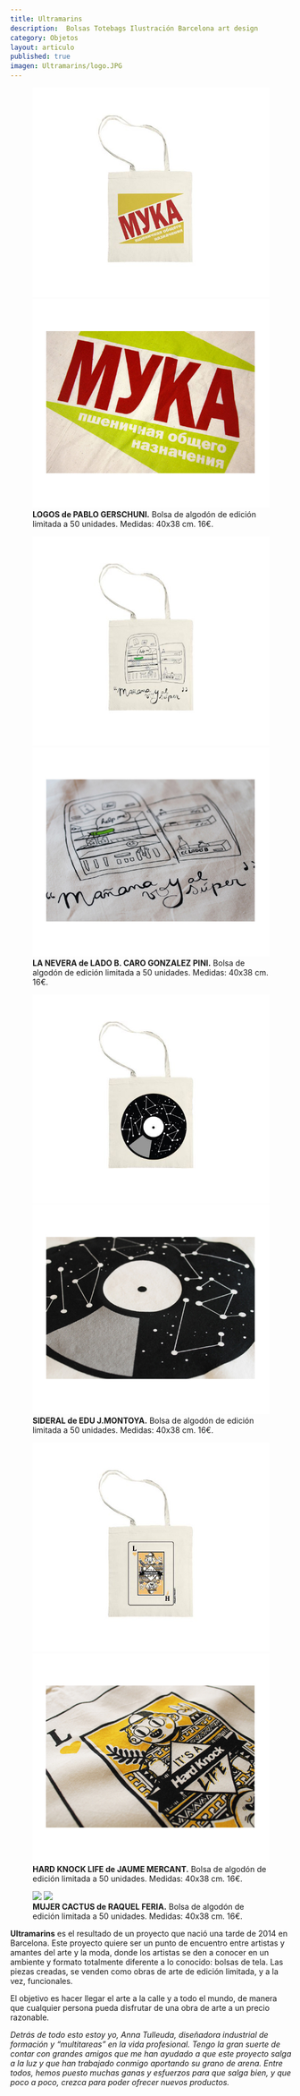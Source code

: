 ```yaml
---
title: Ultramarins
description:  Bolsas Totebags Ilustración Barcelona art design 
category: Objetos
layout: articulo
published: true
imagen: Ultramarins/logo.JPG
---
```


<figure class="half">
	<a href="/images/Ultramarins/LOGOS.jpg"><img src="/images/Ultramarins/LOGOS.jpg" alt="Totebags Lado B Ilustración diseño Barcelona "></a>
	<a href="/images/Ultramarins/2-Bossa-Detall-Pablo.jpg"><img src="/images/Ultramarins/2-Bossa-Detall-Pablo.jpg" alt="Totebags Pablo Gerschuni Ilustración diseño Barcelona"></a>
<figcaption><b> LOGOS  de PABLO GERSCHUNI.</b>
Bolsa de algodón de edición limitada a 50 unidades. Medidas: 40x38 cm. 16€.</figcaption>
</figure>


<figure class="half">
	<a href="/images/Ultramarins/LADOB.jpg"><img src="/images/Ultramarins/LADOB.jpg" alt="Totebags Lado B Ilustración diseño Barcelona"></a>
	<a href="/images/Ultramarins/1-Bossa-Caro.jpg"><img src="/images/Ultramarins/1-Bossa-Caro.jpg" alt="Totebags Lado B Ilustración diseño Barcelona"></a>
<figcaption><b>LA NEVERA de LADO B. CARO GONZALEZ PINI.</b>
Bolsa de algodón de edición limitada a 50 unidades. Medidas: 40x38 cm. 16€.</figcaption>
</figure>


<figure class="half">
	<a href="/images/Ultramarins/SIDERAL.jpg"><img src="/images/Ultramarins/SIDERAL.jpg" alt="Totebags Edu J. Montoya Ilustración diseño Barcelona"></a>
	<a href="/images/Ultramarins/Bossa-Detall-2-Edu.jpg"><img src="/images/Ultramarins/Bossa-Detall-2-Edu.jpg" alt="Totebags Edu J. Montoya Ilustración diseño Barcelona"></a>
<figcaption><b>SIDERAL de EDU J.MONTOYA.</b>
Bolsa de algodón de edición limitada a 50 unidades. Medidas: 40x38 cm. 16€.</figcaption>
</figure>


<figure class="half">
	<a href="/images/Ultramarins/Polak.jpg"><img src="/images/Ultramarins/Polak.jpg" alt="Totebags Lado B Ilustración diseño Barcelona "></a>
	<a href="/images/Ultramarins/2-Bossa-Detall-Jaume.jpg"><img src="/images/Ultramarins/2-Bossa-Detall-Jaume.jpg" alt="Totebags Jaume Mercant Ilustración diseño Barcelona"></a>
<figcaption><b> HARD KNOCK LIFE de JAUME MERCANT.</b>
Bolsa de algodón de edición limitada a 50 unidades. Medidas: 40x38 cm. 16€.</figcaption>
</figure>


<figure class="half">
	<a href="http://img248.imagevenue.com/img.php?image=307539359_CACTUS_122_205lo.jpg"><img src="http://img248.imagevenue.com/loc205/th_307539359_CACTUS_122_205lo.jpg"></a>
	<a href="http://img169.imagevenue.com/img.php?image=307724643_CACTUS2_122_659lo.jpg"><img src="http://img169.imagevenue.com/loc659/th_307724643_CACTUS2_122_659lo.jpg"></a>
<figcaption><b>MUJER CACTUS de RAQUEL FERIA.</b>
Bolsa de algodón de edición limitada a 50 unidades. Medidas: 40x38 cm. 16€.</figcaption>
</figure>


**Ultramarins** es el resultado de un proyecto que nació una tarde de 2014 en Barcelona. Este proyecto quiere ser un punto de encuentro entre artistas y amantes del arte y la moda, donde los artistas se den a conocer en un ambiente y formato totalmente diferente a lo conocido: bolsas de tela. Las piezas creadas, se venden como obras de arte de edición limitada, y a la vez, funcionales.

El objetivo es hacer llegar el arte a la calle y a todo el mundo, de manera que cualquier persona pueda disfrutar de una obra de arte a un precio razonable. 


_Detrás de todo esto estoy yo, Anna Tulleuda, diseñadora industrial de formación y “multitareas” en la vida profesional. Tengo la gran suerte de contar con grandes amigos que me han ayudado a que este proyecto salga a la luz y que han trabajado conmigo aportando su grano de arena. Entre todos, hemos puesto muchas ganas y esfuerzos para que salga bien, y que poco a poco, crezca para poder ofrecer nuevos productos._


